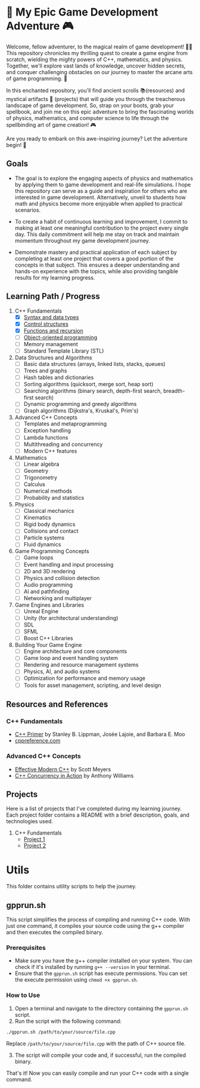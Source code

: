 # 🚀 My Epic Game Development Adventure 🎮

Welcome, fellow adventurer, to the magical realm of game development! 🧙‍♂️ This repository chronicles my thrilling quest to create a game engine from scratch, wielding the mighty powers of C++, mathematics, and physics. Together, we'll explore vast lands of knowledge, uncover hidden secrets, and conquer challenging obstacles on our journey to master the arcane arts of game programming. 🌟

In this enchanted repository, you'll find ancient scrolls 📚(resources) and mystical artifacts 🔮 (projects) that will guide you through the treacherous landscape of game development. So, strap on your boots, grab your spellbook, and join me on this epic adventure to bring the fascinating worlds of physics, mathematics, and computer science to life through the spellbinding art of game creation! 🎮

Are you ready to embark on this awe-inspiring journey? Let the adventure begin! 🎉

## Goals

- The goal is to explore the engaging aspects of physics and mathematics by applying them to game development and real-life simulations. I hope this repository can serve as a guide and inspiration for others who are interested in game development. Alternatively, unveil to students how math and physics become more enjoyable when applied to practical scenarios.

- To create a habit of continuous learning and improvement, I commit to making at least one meaningful contribution to the project every single day. This daily commitment will help me stay on track and maintain momentum throughout my game development journey.

- Demonstrate mastery and practical application of each subject by completing at least one project that covers a good portion of the concepts in that subject. This ensures a deeper understanding and hands-on experience with the topics, while also providing tangible results for my learning progress.

## Learning Path / Progress

1. C++ Fundamentals
   - [x] [Syntax and data types](./projects/c%2B%2B_fundamentals/syntax_and_data_types/README.md)
   - [x] [Control structures](./projects/c%2B%2B_fundamentals/control_structures/README.md)
   - [x] [Functions and recursion](./projects/c%2B%2B_fundamentals/functions_and_recursion/README.md)
   - [ ] [Object-oriented programming](./projects/c%2B%2B_fundamentals/object_oriented_programming/README.md)
   - [ ] Memory management
   - [ ] Standard Template Library (STL)
2. Data Structures and Algorithms
   - [ ] Basic data structures (arrays, linked lists, stacks, queues)
   - [ ] Trees and graphs
   - [ ] Hash tables and dictionaries
   - [ ] Sorting algorithms (quicksort, merge sort, heap sort)
   - [ ] Searching algorithms (binary search, depth-first search, breadth-first search)
   - [ ] Dynamic programming and greedy algorithms
   - [ ] Graph algorithms (Dijkstra's, Kruskal's, Prim's)
3. Advanced C++ Concepts
   - [ ] Templates and metaprogramming
   - [ ] Exception handling
   - [ ] Lambda functions
   - [ ] Multithreading and concurrency
   - [ ] Modern C++ features
4. Mathematics
   - [ ] Linear algebra
   - [ ] Geometry
   - [ ] Trigonometry
   - [ ] Calculus
   - [ ] Numerical methods
   - [ ] Probability and statistics
5. Physics
   - [ ] Classical mechanics
   - [ ] Kinematics
   - [ ] Rigid body dynamics
   - [ ] Collisions and contact
   - [ ] Particle systems
   - [ ] Fluid dynamics
6. Game Programming Concepts
   - [ ] Game loops
   - [ ] Event handling and input processing
   - [ ] 2D and 3D rendering
   - [ ] Physics and collision detection
   - [ ] Audio programming
   - [ ] AI and pathfinding
   - [ ] Networking and multiplayer
7. Game Engines and Libraries
   - [ ] Unreal Engine
   - [ ] Unity (for architectural understanding)
   - [ ] SDL
   - [ ] SFML
   - [ ] Boost C++ Libraries
8. Building Your Game Engine
   - [ ] Engine architecture and core components
   - [ ] Game loop and event handling system
   - [ ] Rendering and resource management systems
   - [ ] Physics, AI, and audio systems
   - [ ] Optimization for performance and memory usage
   - [ ] Tools for asset management, scripting, and level design

## Resources and References

### C++ Fundamentals

- [C++ Primer](https://www.amazon.com/Primer-5th-Stanley-B-Lippman/dp/0321714113) by Stanley B. Lippman, Josée Lajoie, and Barbara E. Moo
- [cppreference.com](https://en.cppreference.com/w/)

### Advanced C++ Concepts

- [Effective Modern C++](https://www.amazon.com/Effective-Modern-Specific-Ways-Improve/dp/1491903996) by Scott Meyers
- [C++ Concurrency in Action](https://www.amazon.com/Concurrency-Action-Practical-Multithreading-Management/dp/1617294691) by Anthony Williams

## Projects

Here is a list of projects that I've completed during my learning journey. Each project folder contains a README with a brief description, goals, and technologies used.

1. C++ Fundamentals
   - [Project 1](./projects/c++_fundamentals/project1)
   - [Project 2](./projects/c++_fundamentals/project2)

# Utils

This folder contains utility scripts to help the journey.

## gpprun.sh

This script simplifies the process of compiling and running C++ code. With just one command, it compiles your source code using the g++ compiler and then executes the compiled binary.

### Prerequisites

- Make sure you have the g++ compiler installed on your system. You can check if it's installed by running `g++ --version` in your terminal.
- Ensure that the `gpprun.sh` script has execute permissions. You can set the execute permission using `chmod +x gpprun.sh`.

### How to Use

1. Open a terminal and navigate to the directory containing the `gpprun.sh` script.
2. Run the script with the following command:

```bash
./gpprun.sh /path/to/your/source/file.cpp
```

Replace `/path/to/your/source/file.cpp` with the path of C++ source file.

3. The script will compile your code and, if successful, run the compiled binary.

That's it! Now you can easily compile and run your C++ code with a single command.
